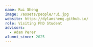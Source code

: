 ```yaml
---
name: Rui Sheng
image: /assets/people/rui.jpg
website: https://dylansheng.github.io/
role: Visiting PhD Student
advisors:
  - Adam Perer
alumni_since: 2025
---
```

